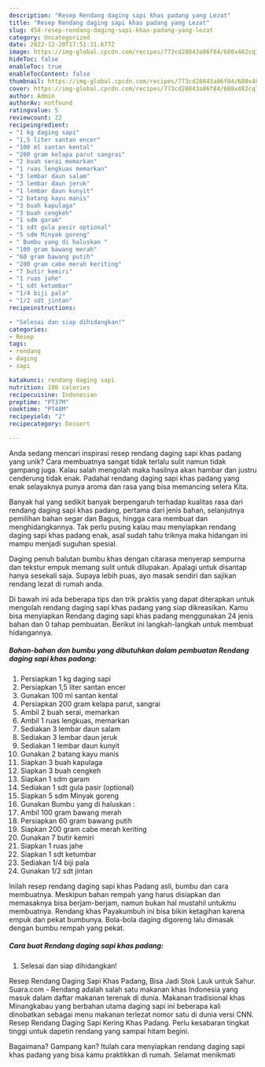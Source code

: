 ```yaml
---
description: "Resep Rendang daging sapi khas padang yang Lezat"
title: "Resep Rendang daging sapi khas padang yang Lezat"
slug: 454-resep-rendang-daging-sapi-khas-padang-yang-lezat
category: Uncategorized
date: 2022-12-20T17:51:31.677Z
image: https://img-global.cpcdn.com/recipes/773cd28843a86f84/680x482cq70/rendang-daging-sapi-khas-padang-foto-resep-utama.jpg
hideToc: false
enableToc: true
enableTocContent: false
thumbnail: https://img-global.cpcdn.com/recipes/773cd28843a86f84/680x482cq70/rendang-daging-sapi-khas-padang-foto-resep-utama.jpg
cover: https://img-global.cpcdn.com/recipes/773cd28843a86f84/680x482cq70/rendang-daging-sapi-khas-padang-foto-resep-utama.jpg
author: Admin
authorAv: notfound
ratingvalue: 5
reviewcount: 22
recipeingredient:
- "1 kg daging sapi"
- "1,5 liter santan encer"
- "100 ml santan kental"
- "200 gram kelapa parut sangrai"
- "2 buah serai memarkan"
- "1 ruas lengkuas memarkan"
- "3 lembar daun salam"
- "3 lembar daun jeruk"
- "1 lembar daun kunyit"
- "2 batang kayu manis"
- "3 buah kapulaga"
- "3 buah cengkeh"
- "1 sdm garam"
- "1 sdt gula pasir optional"
- "5 sdm Minyak goreng"
- " Bumbu yang di haluskan "
- "100 gram bawang merah"
- "60 gram bawang putih"
- "200 gram cabe merah keriting"
- "7 butir kemiri"
- "1 ruas jahe"
- "1 sdt ketumbar"
- "1/4 biji pala"
- "1/2 sdt jintan"
recipeinstructions:

- "Selesai dan siap dihidangkan!"
categories:
- Resep
tags:
- rendang
- daging
- sapi

katakunci: rendang daging sapi 
nutrition: 180 calories
recipecuisine: Indonesian
preptime: "PT37M"
cooktime: "PT48M"
recipeyield: "2"
recipecategory: Dessert

---
```





Anda sedang mencari inspirasi resep rendang daging sapi khas padang yang unik? Cara membuatnya sangat tidak terlalu sulit namun tidak gampang juga. Kalau salah mengolah maka hasilnya akan hambar dan justru cenderung tidak enak. Padahal rendang daging sapi khas padang yang enak selayaknya punya aroma dan rasa yang bisa memancing selera Kita.





Banyak hal yang sedikit banyak berpengaruh terhadap kualitas rasa dari rendang daging sapi khas padang, pertama dari jenis bahan, selanjutnya pemilihan bahan segar dan Bagus, hingga cara membuat dan menghidangkannya. Tak perlu pusing kalau mau menyiapkan rendang daging sapi khas padang enak,      asal sudah tahu triknya maka hidangan ini mampu menjadi suguhan spesial.














Daging penuh balutan bumbu khas dengan citarasa menyerap sempurna dan tekstur empuk memang sulit untuk dilupakan. Apalagi untuk disantap hanya sesekali saja. Supaya lebih puas, ayo masak sendiri dan sajikan rendang lezat di rumah anda.






Di bawah ini ada beberapa tips dan trik praktis yang dapat diterapkan untuk mengolah rendang daging sapi khas padang yang siap dikreasikan. Kamu bisa menyiapkan Rendang daging sapi khas padang menggunakan 24 jenis bahan dan 0 tahap pembuatan. Berikut ini langkah-langkah untuk membuat hidangannya.

<!--inarticleads1-->

##### Bahan-bahan dan bumbu yang dibutuhkan dalam pembuatan Rendang daging sapi khas padang:

1. Persiapkan 1 kg daging sapi
1. Persiapkan 1,5 liter santan encer
1. Gunakan 100 ml santan kental
1. Persiapkan 200 gram kelapa parut, sangrai
1. Ambil 2 buah serai, memarkan
1. Ambil 1 ruas lengkuas, memarkan
1. Sediakan 3 lembar daun salam
1. Sediakan 3 lembar daun jeruk
1. Sediakan 1 lembar daun kunyit
1. Gunakan 2 batang kayu manis
1. Siapkan 3 buah kapulaga
1. Siapkan 3 buah cengkeh
1. Siapkan 1 sdm garam
1. Sediakan 1 sdt gula pasir (optional)
1. Siapkan 5 sdm Minyak goreng
1. Gunakan  Bumbu yang di haluskan :
1. Ambil 100 gram bawang merah
1. Persiapkan 60 gram bawang putih
1. Siapkan 200 gram cabe merah keriting
1. Gunakan 7 butir kemiri
1. Siapkan 1 ruas jahe
1. Siapkan 1 sdt ketumbar
1. Sediakan 1/4 biji pala
1. Gunakan 1/2 sdt jintan


Inilah resep rendang daging sapi khas Padang asli, bumbu dan cara membuatnya. Meskipun bahan rempah yang harus disiapkan dan memasaknya bisa berjam-berjam, namun bukan hal mustahil untukmu membuatnya. Rendang khas Payakumbuh ini bisa bikin ketagihan karena empuk dan pekat bumbunya. Bola-bola daging digoreng lalu dimasak dengan bumbu rempah yang pekat. 

<!--inarticleads2-->

##### Cara buat Rendang daging sapi khas padang:


1. Selesai dan siap dihidangkan!

Resep Rendang Daging Sapi Khas Padang, Bisa Jadi Stok Lauk untuk Sahur. Suara.com - Rendang adalah salah satu makanan khas Indonesia yang masuk dalam daftar makanan terenak di dunia. Makanan tradisional khas Minangkabau yang berbahan utama daging sapi ini beberapa kali dinobatkan sebagai menu makanan terlezat nomor satu di dunia versi CNN. Resep Rendang Daging Sapi Kering Khas Padang. Perlu kesabaran tingkat tinggi untuk dapetin rendang yang sampai hitam begini. 

Bagaimana? Gampang kan? Itulah cara menyiapkan rendang daging sapi khas padang yang bisa kamu praktikkan di rumah. Selamat menikmati
